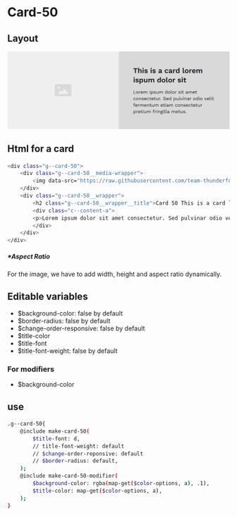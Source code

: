 # Card-50

## Layout

![alt text][card-50]

[card-50]: /src/img/global-components/card/card-50.jpg

## Html for a card

```sh
<div class="g--card-50">
    <div class="g--card-50__media-wrapper">
        <img data-src="https://raw.githubusercontent.com/team-thunderfoot/ui/main/src/img/global-components/img-placeholder.jpg" src="/src/img/global-components/placeholder.jpg" alt="img alt" class="g--card-50__media-wrapper__media g--lazy-01 f--ar" width="1000" height="1000" style="aspect-ratio: 1000 / 1000">
    </div>
    <div class="g--card-50__wrapper">
        <h2 class="g--card-50__wrapper__title">Card 50 This is a card lorem ispum dolor sit</h2>
        <div class="c--content-a">
        <p>Lorem ipsum dolor sit amet consectetur. Sed pulvinar odio velit fermentum etiam consectetur pretium fringilla metus.</p>
        </div>
    </div>
</div>
```

##### \*Aspect Ratio

For the image, we have to add width, height and aspect ratio dynamically.

## Editable variables

- $background-color: false by default
- $border-radius: false by default
- $change-order-responsive: false by default
- $title-color
- $title-font
- $title-font-weight: false by default

### For modifiers

- $background-color

## use

```sh
.g--card-50{
    @include make-card-50(
        $title-font: d,
        // title-font-weight: default
        // $change-order-reponsive: default
        // $border-radius: default,
    );
    @include make-card-50-modifier(
        $background-color: rgba(map-get($color-options, a), .1),
        $title-color: map-get($color-options, a),
    );
}
```

